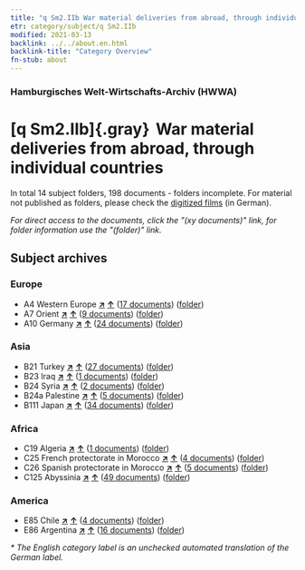 ```yaml
---
title: "q Sm2.IIb War material deliveries from abroad, through individual countries"
etr: category/subject/q Sm2.IIb
modified: 2021-03-13
backlink: ../../about.en.html
backlink-title: "Category Overview"
fn-stub: about
---
```


### Hamburgisches Welt-Wirtschafts-Archiv (HWWA)
# [q Sm2.IIb]{.gray}&#8201; War material deliveries from abroad, through individual countries&#160; 





In total 14 subject folders, 198 documents - folders incomplete.
For material not published as folders, please check the [digitized films](/film/h1_sh) (in German).

_For direct access to the documents, click the "(xy documents)" link, for folder information use the "(folder)" link._

## Subject archives



### Europe

- A4 Western Europe [**&nearr;**](../../../geo/i/140897/about.en.html "Western Europe (all folders)") [**&uarr;**](../../../geo/about.en.html#A4 "Country category system") (<a href="https://pm20.zbw.eu/dfgview/sh/140897,145944" title="about: Western Europe : War material deliveries from abroad, through individual countries" target="_blank">17 documents</a>) ([folder](../../../../folder/sh/1408xx/140897/1459xx/145944/about.en.html))
- A7 Orient [**&nearr;**](../../../geo/i/140902/about.en.html "Orient (all folders)") [**&uarr;**](../../../geo/about.en.html#A7 "Country category system") (<a href="https://pm20.zbw.eu/dfgview/sh/140902,145944" title="about: Orient : War material deliveries from abroad, through individual countries" target="_blank">9 documents</a>) ([folder](../../../../folder/sh/1409xx/140902/1459xx/145944/about.en.html))
- A10 Germany [**&nearr;**](../../../geo/i/126128/about.en.html "Germany (all folders)") [**&uarr;**](../../../geo/about.en.html#A10 "Country category system") (<a href="https://pm20.zbw.eu/dfgview/sh/126128,145944" title="about: Germany : War material deliveries from abroad, through individual countries" target="_blank">24 documents</a>) ([folder](../../../../folder/sh/1261xx/126128/1459xx/145944/about.en.html))

### Asia

- B21 Turkey [**&nearr;**](../../../geo/i/141111/about.en.html "Turkey (all folders)") [**&uarr;**](../../../geo/about.en.html#B21 "Country category system") (<a href="https://pm20.zbw.eu/dfgview/sh/141111,145944" title="about: Turkey : War material deliveries from abroad, through individual countries" target="_blank">27 documents</a>) ([folder](../../../../folder/sh/1411xx/141111/1459xx/145944/about.en.html))
- B23 Iraq [**&nearr;**](../../../geo/i/141113/about.en.html "Iraq (all folders)") [**&uarr;**](../../../geo/about.en.html#B23 "Country category system") (<a href="https://pm20.zbw.eu/dfgview/sh/141113,145944" title="about: Iraq : War material deliveries from abroad, through individual countries" target="_blank">1 documents</a>) ([folder](../../../../folder/sh/1411xx/141113/1459xx/145944/about.en.html))
- B24 Syria [**&nearr;**](../../../geo/i/141114/about.en.html "Syria (all folders)") [**&uarr;**](../../../geo/about.en.html#B24 "Country category system") (<a href="https://pm20.zbw.eu/dfgview/sh/141114,145944" title="about: Syria : War material deliveries from abroad, through individual countries" target="_blank">2 documents</a>) ([folder](../../../../folder/sh/1411xx/141114/1459xx/145944/about.en.html))
- B24a Palestine [**&nearr;**](../../../geo/i/141115/about.en.html "Palestine (all folders)") [**&uarr;**](../../../geo/about.en.html#B24a "Country category system") (<a href="https://pm20.zbw.eu/dfgview/sh/141115,145944" title="about: Palestine : War material deliveries from abroad, through individual countries" target="_blank">5 documents</a>) ([folder](../../../../folder/sh/1411xx/141115/1459xx/145944/about.en.html))
- B111 Japan [**&nearr;**](../../../geo/i/141272/about.en.html "Japan (all folders)") [**&uarr;**](../../../geo/about.en.html#B111 "Country category system") (<a href="https://pm20.zbw.eu/dfgview/sh/141272,145944" title="about: Japan : War material deliveries from abroad, through individual countries" target="_blank">34 documents</a>) ([folder](../../../../folder/sh/1412xx/141272/1459xx/145944/about.en.html))

### Africa

- C19 Algeria [**&nearr;**](../../../geo/i/141354/about.en.html "Algeria (all folders)") [**&uarr;**](../../../geo/about.en.html#C19 "Country category system") (<a href="https://pm20.zbw.eu/dfgview/sh/141354,145944" title="about: Algeria : War material deliveries from abroad, through individual countries" target="_blank">1 documents</a>) ([folder](../../../../folder/sh/1413xx/141354/1459xx/145944/about.en.html))
- C25 French protectorate in Morocco [**&nearr;**](../../../geo/i/141358/about.en.html "French protectorate in Morocco (all folders)") [**&uarr;**](../../../geo/about.en.html#C25 "Country category system") (<a href="https://pm20.zbw.eu/dfgview/sh/141358,145944" title="about: French protectorate in Morocco : War material deliveries from abroad, through individual countries" target="_blank">4 documents</a>) ([folder](../../../../folder/sh/1413xx/141358/1459xx/145944/about.en.html))
- C26 Spanish protectorate in Morocco [**&nearr;**](../../../geo/i/141359/about.en.html "Spanish protectorate in Morocco (all folders)") [**&uarr;**](../../../geo/about.en.html#C26 "Country category system") (<a href="https://pm20.zbw.eu/dfgview/sh/141359,145944" title="about: Spanish protectorate in Morocco : War material deliveries from abroad, through individual countries" target="_blank">5 documents</a>) ([folder](../../../../folder/sh/1413xx/141359/1459xx/145944/about.en.html))
- C125 Abyssinia [**&nearr;**](../../../geo/i/141482/about.en.html "Abyssinia (all folders)") [**&uarr;**](../../../geo/about.en.html#C125 "Country category system") (<a href="https://pm20.zbw.eu/dfgview/sh/141482,145944" title="about: Abyssinia : War material deliveries from abroad, through individual countries" target="_blank">49 documents</a>) ([folder](../../../../folder/sh/1414xx/141482/1459xx/145944/about.en.html))

### America

- E85 Chile [**&nearr;**](../../../geo/i/141691/about.en.html "Chile (all folders)") [**&uarr;**](../../../geo/about.en.html#E85 "Country category system") (<a href="https://pm20.zbw.eu/dfgview/sh/141691,145944" title="about: Chile : War material deliveries from abroad, through individual countries" target="_blank">4 documents</a>) ([folder](../../../../folder/sh/1416xx/141691/1459xx/145944/about.en.html))
- E86 Argentina [**&nearr;**](../../../geo/i/141692/about.en.html "Argentina (all folders)") [**&uarr;**](../../../geo/about.en.html#E86 "Country category system") (<a href="https://pm20.zbw.eu/dfgview/sh/141692,145944" title="about: Argentina : War material deliveries from abroad, through individual countries" target="_blank">16 documents</a>) ([folder](../../../../folder/sh/1416xx/141692/1459xx/145944/about.en.html))


_* The English category label is an unchecked automated translation of the German label._

